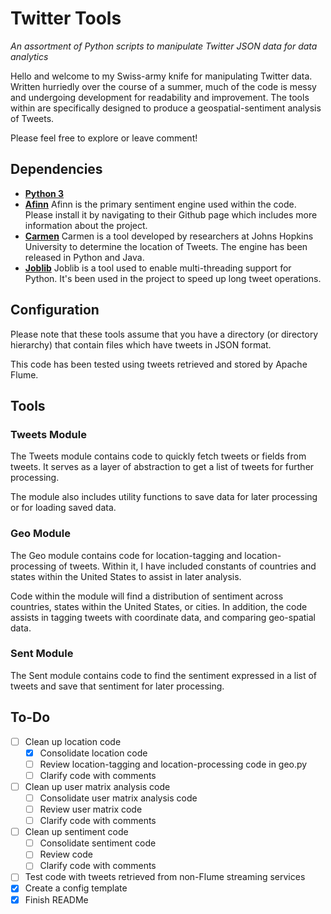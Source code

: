 # Twitter Tools

*An assortment of Python scripts to manipulate Twitter JSON data for data analytics*

Hello and welcome to my Swiss-army knife for manipulating Twitter data. Written hurriedly over the course of a summer, much of the code is messy and undergoing development for readability and improvement. The tools within are specifically designed to produce a geospatial-sentiment analysis of Tweets. 

Please feel free to explore or leave comment!

## Dependencies

- [**Python 3**](https://www.python.org/downloads/)
- [**Afinn**](https://github.com/fnielsen/afinn)
Afinn is the primary sentiment engine used within the code. Please install it by navigating to their Github page which includes more information about the project.
- [**Carmen**](https://github.com/mdredze/carmen-python/)
Carmen is a tool developed by researchers at Johns Hopkins University to determine the location of Tweets. The engine has been released in Python and Java.
- [**Joblib**](https://github.com/joblib/joblib)
Joblib is a tool used to enable multi-threading support for Python. It's been used in the project to speed up long tweet operations.


## Configuration

Please note that these tools assume that you have a directory (or directory hierarchy) that contain files which have tweets in JSON format. 

This code has been tested using tweets retrieved and stored by Apache Flume.

## Tools

### Tweets Module 

The Tweets module contains code to quickly fetch tweets or fields from tweets. It serves as a layer of abstraction to get a list of tweets for further processing. 

The module also includes utility functions to save data for later processing or for loading saved data.

### Geo Module

The Geo module contains code for location-tagging and location-processing of tweets. Within it, I have included constants of countries and states within the United States to assist in later analysis.

Code within the module will find a distribution of sentiment across countries, states within the United States, or cities. In addition, the code assists in tagging tweets with coordinate data, and comparing geo-spatial data.

### Sent Module

The Sent module contains code to find the sentiment expressed in a list of tweets and save that sentiment for later processing.


## To-Do

- [ ] Clean up location code
	- [x] Consolidate location code
	- [ ] Review location-tagging and location-processing code in geo.py
	- [ ] Clarify code with comments
- [ ] Clean up user matrix analysis code
	- [ ] Consolidate user matrix analysis code
	- [ ] Review user matrix code
	- [ ] Clarify code with comments
- [ ] Clean up sentiment code
	- [ ] Consolidate sentiment code
	- [ ] Review code
	- [ ] Clarify code with comments
- [ ] Test code with tweets retrieved from non-Flume streaming services
- [x] Create a config template
- [x] Finish READMe
